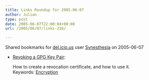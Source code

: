 ```yaml
---
title: Links Roundup for 2005-06-07
author: Julian
type: post
date: 2005-06-07T22:00:04+00:00
url: /2005/06/07/links-216/

---
```

Shared bookmarks for [del.icio.us][1] user  [Synesthesia][2] on 2005-06-07

  * [Revoking a GPG Key Pair][3]:
  
    How to create a revocation certificate, and how to use it.   
    Keywords: [Encryption][4]

 [1]: https://del.icio.us/
 [2]: https://del.icio.us/synesthesia
 [3]: https://blog.carthik.net/vault/2005/05/25/revoking-a-gpg-key-pair/ "https://blog.carthik.net/vault/2005/05/25/revoking-a-gpg-key-pair/"
 [4]: https://del.icio.us/synesthesia/Encryption